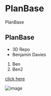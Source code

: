 # PlanBase
PlanBase
## PlanBase
* 3D Repo
* Benjamin Davies
1. Ben
1. Ben2

[click here](https://www.asite.com/)

![image](https://user-images.githubusercontent.com/65351463/81960005-34534a80-9608-11ea-858c-9b5e6ca49860.png)
